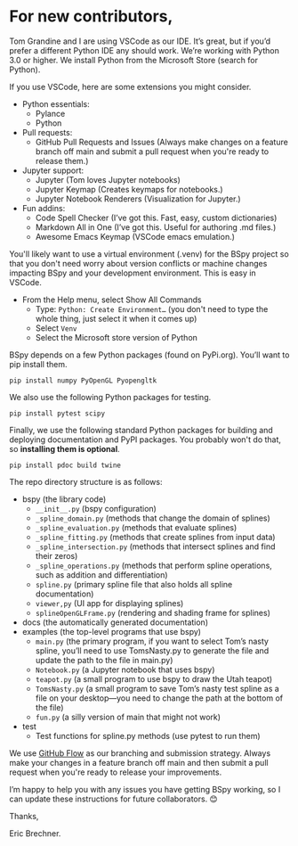 # For new contributors,
 
Tom Grandine and I are using VSCode as our IDE. It’s great, but if you’d prefer a different Python IDE any should work. We’re working with Python 3.0 or higher. We install Python from the Microsoft Store (search for Python).
 
If you use VSCode, here are some extensions you might consider.
* Python essentials:
	* Pylance
	* Python
* Pull requests:
	* GitHub Pull Requests and Issues (Always make changes on a feature branch off main and submit a pull request when you're ready to release them.)
* Jupyter support:
	* Jupyter (Tom loves Jupyter notebooks)
	* Jupyter Keymap (Creates keymaps for notebooks.)
	* Jupyter Notebook Renderers (Visualization for Jupyter.)
* Fun addins:
	* Code Spell Checker (I’ve got this. Fast, easy, custom dictionaries)
	* Markdown All in One (I’ve got this. Useful for authoring .md files.)
	* Awesome Emacs Keymap (VSCode emacs emulation.)

You'll likely want to use a virtual environment (.venv) for the BSpy project so that you don't need worry about version conflicts or machine changes impacting BSpy and your development environment. This is easy in VSCode.
* From the Help menu, select Show All Commands
	* Type: `Python: Create Environment…` (you don't need to type the whole thing, just select it when it comes up)
	* Select `Venv`
	* Select the Microsoft store version of Python

BSpy depends on a few Python packages (found on PyPi.org). You’ll want to pip install them.

    pip install numpy PyOpenGL Pyopengltk
 
We also use the following Python packages for testing.

    pip install pytest scipy

Finally, we use the following standard Python packages for building and deploying documentation and PyPI packages. You probably won't do that, so **installing them is optional**.

    pip install pdoc build twine

The repo directory structure is as follows:
* bspy (the library code)
	* `__init__.py` (bspy configuration)
	* `_spline_domain.py` (methods that change the domain of splines)
	* `_spline_evaluation.py` (methods that evaluate splines)
	* `_spline_fitting.py` (methods that create splines from input data)
	* `_spline_intersection.py` (methods that intersect splines and find their zeros)
	* `_spline_operations.py` (methods that perform spline operations, such as addition and differentiation)
	* `spline.py` (primary spline file that also holds all spline documentation)
	* `viewer,py` (UI app for displaying splines)
	* `splineOpenGLFrame.py` (rendering and shading frame for splines)
* docs (the automatically generated documentation)
* examples (the top-level programs that use bspy)
	* `main.py` (the primary program, if you want to select Tom’s nasty spline, you’ll need to use TomsNasty.py to generate the file and update the path to the file in main.py)
	* `Notebook.py` (a Jupyter notebook that uses bspy)
	* `teapot.py` (a small program to use bspy to draw the Utah teapot)
	* `TomsNasty.py` (a small program to save Tom’s nasty test spline as a file on your desktop—you need to change the path at the bottom of the file)
	* `fun.py` (a silly version of main that might not work)
* test
	* Test functions for spline.py methods (use pytest to run them)

We use [GitHub Flow](https://githubflow.github.io/) as our branching and submission strategy. Always make your changes in a feature branch off main and then submit a pull request when you're ready to release your improvements.

I’m happy to help you with any issues you have getting BSpy working, so I can update these instructions for future collaborators. 😊
 
Thanks,
 
Eric Brechner.
